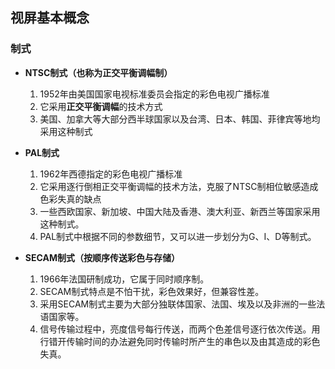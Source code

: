 ## **视屏基本概念**

### **制式**

- **NTSC制式（也称为正交平衡调幅制）**
    1. 1952年由美国国家电视标准委员会指定的彩色电视广播标准
    2. 它采用**正交平衡调幅**的技术方式
    3. 美国、加拿大等大部分西半球国家以及台湾、日本、韩国、菲律宾等地均采用这种制式

- **PAL制式**
    1. 1962年西德指定的彩色电视广播标准
    2. 它采用逐行倒相正交平衡调幅的技术方法，克服了NTSC制相位敏感造成色彩失真的缺点
    3. 一些西欧国家、新加坡、中国大陆及香港、澳大利亚、新西兰等国家采用这种制式。
    4. PAL制式中根据不同的参数细节，又可以进一步划分为G、I、D等制式。

- **SECAM制式（按顺序传送彩色与存储）**
    1. 1966年法国研制成功，它属于同时顺序制。
    2. SECAM制式特点是不怕干扰，彩色效果好，但兼容性差。
    3. 采用SECAM制式主要为大部分独联体国家、法国、埃及以及非洲的一些法语国家等。
    4. 信号传输过程中，亮度信号每行传送，而两个色差信号逐行依次传送。用行错开传输时间的办法避免同时传输时所产生的串色以及由其造成的彩色失真。